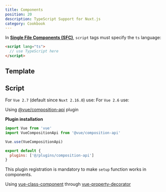 ```yaml
---
title: Components
position: 20
description: TypeScript Support for Nuxt.js
category: Cookbook
---
```


In [**Single File Components (SFC)**](https://vuejs.org/v2/guide/single-file-components.html), `script` tags must specify the `ts` language:
```html
<script lang="ts">
  // use TypeScript here
</script>
```

## Template

<inject-code query="shared/components/template.html"></inject-code>

## Script


<tabs :options="{ useUrlFragment: false }">
  <tab name="Options API">
    For <code>Vue 2.7</code> (default since <code>Nuxt 2.16.0</code>) use:
    <inject-code query="shared/components/script.options-api-vue27.ts"></inject-code>
    For <code>Vue 2.6</code> use:
    <inject-code query="shared/components/script.options-api-vue26.ts"></inject-code>
  </tab>
  <tab name="Composition API">

Using [@vue/composition-api](https://github.com/vuejs/composition-api) plugin

<alert type="info">

**Plugin installation**

```js {}[plugins/composition-api.js]
import Vue from 'vue'
import VueCompositionApi from '@vue/composition-api'

Vue.use(VueCompositionApi)
```

```js {}[nuxt.config.js]
export default {
  plugins: ['@/plugins/composition-api']
}
```

This plugin registration is mandatory to make `setup` function works in components.


</alert>

  <inject-code query="shared/components/script.composition-api.ts"></inject-code>

  </tab>
  <tab name="Class API">

Using [vue-class-component](https://github.com/vuejs/vue-class-component) through [vue-property-decorator](https://github.com/kaorun343/vue-property-decorator)

<inject-code query="shared/components/script.class-api.ts"></inject-code>

  </tab>
</tabs>
